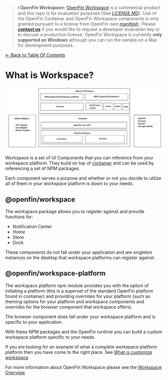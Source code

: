 > **_:information_source: OpenFin Workspace:_** [OpenFin Workspace](https://www.openfin.co/workspace/) is a commercial product and this repo is for evaluation purposes (See [LICENSE.MD](../LICENSE.MD)). Use of the OpenFin Container and OpenFin Workspace components is only granted pursuant to a license from OpenFin (see [manifest](../public/manifest.fin.json)). Please [**contact us**](https://www.openfin.co/workspace/poc/) if you would like to request a developer evaluation key or to discuss a production license.
> OpenFin Workspace is currently **only supported on Windows** although you can run the sample on a Mac for development purposes.

[<- Back to Table Of Contents](../README.md)

# What is Workspace?

![What is workspace?](./assets/workspace.png)

Workspace is a set of UI Components that you can reference from your workspace platform. They build on top of [container](./what-is-container.md) and can be used by referencing a set of NPM packages.

Each component serves a purpose and whether or not you decide to utilize all of them in your workspace platform is down to your needs.

## @openfin/workspace

The workspace package allows you to register against and provide functions for:

- Notification Center
- Home
- Store
- Dock

These components do not fall under your application and are singleton instances on the desktop that workspace platforms can register against.

## @openfin/workspace-platform

The workspace platform npm module provides you with the option of initiating a platform (this is a superset of the standard OpenFin platform found in container) and providing overrides for your platform (such as theming options for your platform and workspace components and overrides for the browser component that workspace offers).

The browser component does fall under your workspace platform and is specific to your application.

With these NPM packages and the OpenFin runtime you can build a custom workspace platform specific to your needs.

If you are looking for an example of what a complete workspace platform platform then you have come to the right place. See [What is customize workspace](./what-is-customize-workspace.md)

For more information about OpenFin Workspace please see the [Workspace Overview](https://developers.openfin.co/of-docs/docs/overview-of-workspace)
